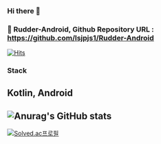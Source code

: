### Hi there 👋

### 🌱 Rudder-Android, Github Repository URL : https://github.com/lsjpjs1/Rudder-Android

[![Hits](https://hits.seeyoufarm.com/api/count/incr/badge.svg?url=https%3A%2F%2Fgithub.com%2F2taezeat&count_bg=%2379C83D&title_bg=%23555555&icon=&icon_color=%23E7E7E7&title=hits&edge_flat=false)](https://hits.seeyoufarm.com)               

### Stack
Kotlin, Android
---
![Anurag's GitHub stats](https://github-readme-stats.vercel.app/api?username=2taezeat&show_icons=true&theme=dark)
---


[![Solved.ac프로필](http://mazassumnida.wtf/api/mini/generate_badge?boj=2tae)](https://solved.ac/2tae)
